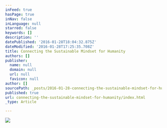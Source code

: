 ```yaml
---
inFeed: true
hasPage: true
inNav: false
inLanguage: null
starred: false
keywords: []
description: ''
datePublished: '2016-01-28T18:04:32.875Z'
dateModified: '2016-01-28T17:25:35.708Z'
title: Connecting the Sustainable Mindset for Humanity
authors: []
publisher:
  name: null
  domain: null
  url: null
  favicon: null
author: []
sourcePath: _posts/2016-01-28-connecting-the-sustainable-mindset-for-humanity.md
published: true
url: connecting-the-sustainable-mindset-for-humanity/index.html
_type: Article

---
```

![](https://the-grid-user-content.s3-us-west-2.amazonaws.com/176d5953-e3a4-4e2d-b660-f06cc9dd0fbd.jpg)